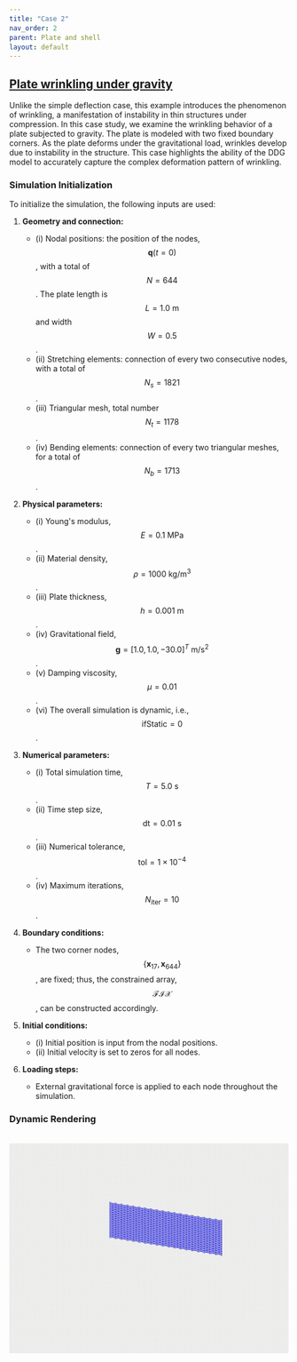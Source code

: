 ```yaml
---
title: "Case 2"
nav_order: 2
parent: Plate and shell
layout: default
---
```


## [Plate wrinkling under gravity](https://github.com/weicheng-huang-mechanics/DDG_Tutorial/tree/main/3d_surface/case_2)


Unlike the simple deflection case, this example introduces the phenomenon of wrinkling, a manifestation of instability in thin structures under compression. In this case study, we examine the wrinkling behavior of a plate subjected to gravity. The plate is modeled with two fixed boundary corners. As the plate deforms under the gravitational load, wrinkles develop due to instability in the structure. This case highlights the ability of the DDG model to accurately capture the complex deformation pattern of wrinkling.

### Simulation Initialization

To initialize the simulation, the following inputs are used:

1. **Geometry and connection:**
   - (i) Nodal positions: the position of the nodes, $$\mathbf{q}(t=0)$$, with a total of $$N=644$$. The plate length is $$L=1.0\mathrm{~m}$$ and width $$W=0.5$$.
   - (ii) Stretching elements: connection of every two consecutive nodes, with a total of $$N_{s}=1821$$.
   - (iii) Triangular mesh, total number $$N_{t}=1178$$.
   - (iv) Bending elements: connection of every two triangular meshes, for a total of $$N_{b}=1713$$.

2. **Physical parameters:**
   - (i) Young's modulus, $$E=0.1\mathrm{~MPa}$$.
   - (ii) Material density, $$\rho=1000\mathrm{~kg/m^3}$$.
   - (iii) Plate thickness, $$h = 0.001\mathrm{~m}$$.
   - (iv) Gravitational field, $$ \mathbf{g}=[1.0, 1.0, -30.0]^T \mathrm{~m/s^2}$$.
   - (v) Damping viscosity, $$\mu = 0.01$$.
   - (vi) The overall simulation is dynamic, i.e., $$ \mathrm{ifStatic} = 0$$.

3. **Numerical parameters:**
   - (i) Total simulation time, $$T=5.0\mathrm{~s}$$.
   - (ii) Time step size, $$\mathrm{dt} =0.01\mathrm{~s}$$.
   - (iii) Numerical tolerance, $$\mathrm{tol} = 1 \times 10^{-4}$$.
   - (iv) Maximum iterations, $$N_{\mathrm{iter}} = 10$$.

4. **Boundary conditions:**
   - The two corner nodes, $$\{\mathbf x_{17}, \mathbf x_{644}\}$$, are fixed; thus, the constrained array, $$\mathcal{FIX}$$, can be constructed accordingly.

5. **Initial conditions:**
   - (i) Initial position is input from the nodal positions.
   - (ii) Initial velocity is set to zeros for all nodes.

6. **Loading steps:**
   - External gravitational force is applied to each node throughout the simulation.


### Dynamic Rendering
<br/><img src='../assets/videos/plate_2.gif' width="600">
